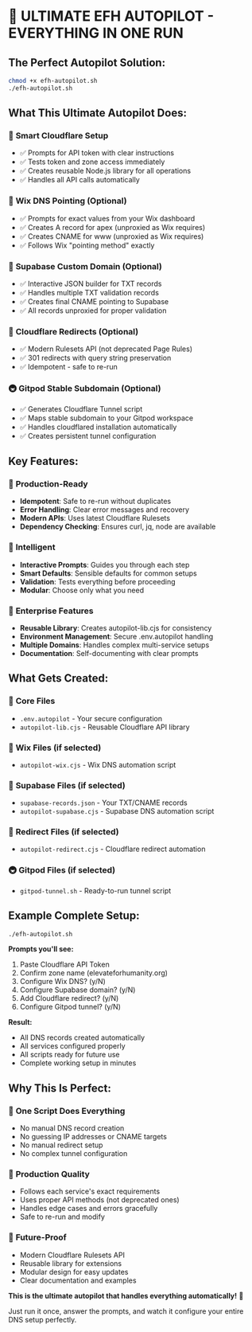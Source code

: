 # 🚀 ULTIMATE EFH AUTOPILOT - EVERYTHING IN ONE RUN

## The Perfect Autopilot Solution:

```bash
chmod +x efh-autopilot.sh
./efh-autopilot.sh
```

## What This Ultimate Autopilot Does:

### 🔑 **Smart Cloudflare Setup**
- ✅ Prompts for API token with clear instructions
- ✅ Tests token and zone access immediately
- ✅ Creates reusable Node.js library for all operations
- ✅ Handles all API calls automatically

### 🎨 **Wix DNS Pointing (Optional)**
- ✅ Prompts for exact values from your Wix dashboard
- ✅ Creates A record for apex (unproxied as Wix requires)
- ✅ Creates CNAME for www (unproxied as Wix requires)
- ✅ Follows Wix "pointing method" exactly

### 🔐 **Supabase Custom Domain (Optional)**
- ✅ Interactive JSON builder for TXT records
- ✅ Handles multiple TXT validation records
- ✅ Creates final CNAME pointing to Supabase
- ✅ All records unproxied for proper validation

### 🔄 **Cloudflare Redirects (Optional)**
- ✅ Modern Rulesets API (not deprecated Page Rules)
- ✅ 301 redirects with query string preservation
- ✅ Idempotent - safe to re-run

### 🚇 **Gitpod Stable Subdomain (Optional)**
- ✅ Generates Cloudflare Tunnel script
- ✅ Maps stable subdomain to your Gitpod workspace
- ✅ Handles cloudflared installation automatically
- ✅ Creates persistent tunnel configuration

## Key Features:

### 🎯 **Production-Ready**
- **Idempotent**: Safe to re-run without duplicates
- **Error Handling**: Clear error messages and recovery
- **Modern APIs**: Uses latest Cloudflare Rulesets
- **Dependency Checking**: Ensures curl, jq, node are available

### 🧠 **Intelligent**
- **Interactive Prompts**: Guides you through each step
- **Smart Defaults**: Sensible defaults for common setups
- **Validation**: Tests everything before proceeding
- **Modular**: Choose only what you need

### 🔧 **Enterprise Features**
- **Reusable Library**: Creates autopilot-lib.cjs for consistency
- **Environment Management**: Secure .env.autopilot handling
- **Multiple Domains**: Handles complex multi-service setups
- **Documentation**: Self-documenting with clear prompts

## What Gets Created:

### 📄 **Core Files**
- `.env.autopilot` - Your secure configuration
- `autopilot-lib.cjs` - Reusable Cloudflare API library

### 🎨 **Wix Files (if selected)**
- `autopilot-wix.cjs` - Wix DNS automation script

### 🔐 **Supabase Files (if selected)**
- `supabase-records.json` - Your TXT/CNAME records
- `autopilot-supabase.cjs` - Supabase DNS automation script

### 🔄 **Redirect Files (if selected)**
- `autopilot-redirect.cjs` - Cloudflare redirect automation

### 🚇 **Gitpod Files (if selected)**
- `gitpod-tunnel.sh` - Ready-to-run tunnel script

## Example Complete Setup:

```bash
./efh-autopilot.sh
```

**Prompts you'll see:**
1. Paste Cloudflare API Token
2. Confirm zone name (elevateforhumanity.org)
3. Configure Wix DNS? (y/N)
4. Configure Supabase domain? (y/N)  
5. Add Cloudflare redirect? (y/N)
6. Configure Gitpod tunnel? (y/N)

**Result:**
- All DNS records created automatically
- All services configured properly
- All scripts ready for future use
- Complete working setup in minutes

## Why This Is Perfect:

### 🎯 **One Script Does Everything**
- No manual DNS record creation
- No guessing IP addresses or CNAME targets
- No manual redirect setup
- No complex tunnel configuration

### 🔧 **Production Quality**
- Follows each service's exact requirements
- Uses proper API methods (not deprecated ones)
- Handles edge cases and errors gracefully
- Safe to re-run and modify

### 🚀 **Future-Proof**
- Modern Cloudflare Rulesets API
- Reusable library for extensions
- Modular design for easy updates
- Clear documentation and examples

**This is the ultimate autopilot that handles everything automatically!** 🎉

Just run it once, answer the prompts, and watch it configure your entire DNS setup perfectly.